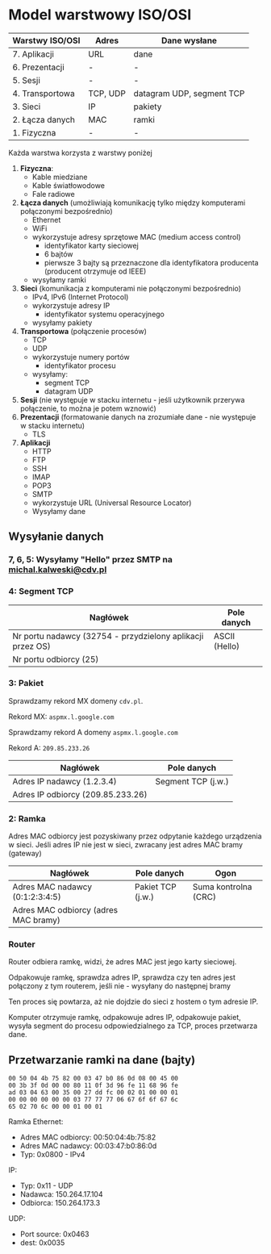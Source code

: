 # Model warstwowy ISO/OSI

| Warstwy ISO/OSI | Adres    | Dane wysłane              |
| --------------- | -------- | ------------------------- |
| 7. Aplikacji    | URL      | dane                      |
| 6. Prezentacji  | -        | -                         |
| 5. Sesji        | -        | -                         |
| 4. Transportowa | TCP, UDP | datagram UDP, segment TCP |
| 3. Sieci        | IP       | pakiety                   |
| 2. Łącza danych | MAC      | ramki                     |
| 1. Fizyczna     | -        | -                         |

Każda warstwa korzysta z warstwy poniżej

1. **Fizyczna**:
   - Kable miedziane
   - Kable światłowodowe
   - Fale radiowe
2. **Łącza danych** (umożliwiają komunikację tylko między komputerami połączonymi bezpośrednio)
   - Ethernet
   - WiFi
   - wykorzystuje adresy sprzętowe MAC (medium access control)
     - identyfikator karty sieciowej
     - 6 bajtów
     - pierwsze 3 bajty są przeznaczone dla identyfikatora producenta (producent otrzymuje od IEEE)
   - wysyłamy ramki
3. **Sieci** (komunikacja z komputerami nie połączonymi bezpośrednio)
   - IPv4, IPv6 (Internet Protocol)
   - wykorzystuje adresy IP
     - identyfikator systemu operacyjnego
   - wysyłamy pakiety
4. **Transportowa** (połączenie procesów)
   - TCP
   - UDP
   - wykorzystuje numery portów
     - identyfikator procesu
   - wysyłamy:
     - segment TCP
     - datagram UDP
5. **Sesji** (nie występuje w stacku internetu - jeśli użytkownik przerywa połączenie, to można je potem wznowić)
6. **Prezentacji** (formatowanie danych na zrozumiałe dane - nie występuje w stacku internetu)
   - TLS
7. **Aplikacji**
   - HTTP
   - FTP
   - SSH
   - IMAP
   - POP3
   - SMTP
   - wykorzystuje URL (Universal Resource Locator)
   - Wysyłamy dane

## Wysyłanie danych

### 7, 6, 5: Wysyłamy "Hello" przez SMTP na michal.kalweski@cdv.pl

### 4: Segment TCP

| Nagłówek                                                   | Pole danych   |
| ---------------------------------------------------------- | ------------- |
| Nr portu nadawcy (32754 - przydzielony aplikacji przez OS) | ASCII (Hello) |
| Nr portu odbiorcy (25)                                     |               |

### 3: Pakiet

Sprawdzamy rekord MX domeny `cdv.pl`.

Rekord MX: `aspmx.l.google.com`

Sprawdzamy rekord A domeny `aspmx.l.google.com`

Rekord A: `209.85.233.26`

| Nagłówek                          | Pole danych        |
| --------------------------------- | ------------------ |
| Adres IP nadawcy (1.2.3.4)        | Segment TCP (j.w.) |
| Adres IP odbiorcy (209.85.233.26) |                    |

### 2: Ramka

Adres MAC odbiorcy jest pozyskiwany przez odpytanie każdego urządzenia w sieci. Jeśli adres IP nie jest w sieci, zwracany jest adres MAC bramy (gateway)

| Nagłówek                             | Pole danych       | Ogon                 |
| ------------------------------------ | ----------------- | -------------------- |
| Adres MAC nadawcy (0:1:2:3:4:5)      | Pakiet TCP (j.w.) | Suma kontrolna (CRC) |
| Adres MAC odbiorcy (adres MAC bramy) |                   |                      |

### Router

Router odbiera ramkę, widzi, że adres MAC jest jego karty sieciowej.

Odpakowuje ramkę, sprawdza adres IP, sprawdza czy ten adres jest połączony z tym routerem, jeśli nie - wysyłany do następnej bramy

Ten proces się powtarza, aż nie dojdzie do sieci z hostem o tym adresie IP.

Komputer otrzymuje ramkę, odpakowuje adres IP, odpakowuje pakiet, wysyła segment do procesu odpowiedzialnego za TCP, proces przetwarza dane.

## Przetwarzanie ramki na dane (bajty)

```
00 50 04 4b 75 82 00 03 47 b0 86 0d 08 00 45 00
00 3b 3f 0d 00 00 80 11 0f 3d 96 fe 11 68 96 fe
ad 03 04 63 00 35 00 27 dd fc 00 02 01 00 00 01
00 00 00 00 00 00 03 77 77 77 06 67 6f 6f 67 6c
65 02 70 6c 00 00 01 00 01
```

Ramka Ethernet:

- Adres MAC odbiorcy: 00:50:04:4b:75:82
- Adres MAC nadawcy: 00:03:47:b0:86:0d
- Typ: 0x0800 - IPv4

IP:

- Typ: 0x11 - UDP
- Nadawca: 150.264.17.104
- Odbiorca: 150.264.173.3

UDP:

- Port source: 0x0463
- dest: 0x0035
